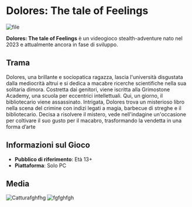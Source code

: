 # Dolores: The tale of Feelings
![file](https://github.com/user-attachments/assets/87fbda0c-8151-421e-bafd-9fcbba3dcf6b)

**Dolores: The tale of Feelings** è un videogioco stealth-adventure nato nel 2023 e attualmente ancora in fase di sviluppo. 

## Trama
Dolores, una brillante e sociopatica ragazza, lascia l'università disgustata dalla mediocrità altrui e si dedica a macabre ricerche scientifiche nella sua solitaria dimora. Costretta dai genitori, viene iscritta alla Grimostone Academy, una scuola per eccentrici intellettuali. 
Qui, un giorno, il bibliotecario viene assassinato. Intrigata, Dolores trova un misterioso libro nella scena del crimine con indizi legati a magia, barbecue di streghe e il bibliotecario. 
Decisa a risolvere il mistero, vede nell'indagine un'occasione per coltivare il suo gusto per il macabro, trasformando la vendetta in una forma d’arte

## Informazioni sul Gioco

* **Pubblico di riferimento**: Età 13+
* **Piattaforma**: Solo PC

## Media
![Catturafghfhg](https://github.com/user-attachments/assets/7f363821-f032-4542-ae58-b5fef0ede559)
![fgfghfgh](https://github.com/user-attachments/assets/9fafe6f7-115f-4d8a-b9ea-e925ea33b039)



